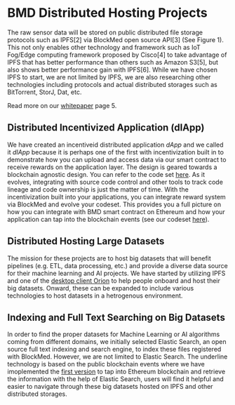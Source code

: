 # BMD Distributed Hosting Projects
The raw sensor data will be stored on public distributed file storage protocols such as IPFS[2] via BlockMed open
source API[3] (See Figure 1). This not only enables other technology and framework such as IoT Fog/Edge computing framework proposed by Cisco[4] to take advantage of IPFS that has better performance than others such as Amazon S3[5], but also shows better performance gain with IPFS[6]. While we have chosen IPFS to start, we are not limited by IPFS, we are also researching other technologies including protocols and actual distributed storages such as BitTorrent, StorJ, Dat, etc.

Read more on our [whitepaper](https://www.slideshare.net/secret/4CGbQSZ5xrHU6w) page 5.

## Distributed Incentivized Application (dIApp)
We have created an incentiveid distributed application *dApp* and we called it *dIApp* because it is perhaps one of the first with incentivization built in to demonstrate how you can upload and access data via our smart contract to receive rewards on the application layer. The design is geared towards a blockchain agnostic design. You can refer to the code set [here](https://github.com/BlockMedical/bc-ipfs). As it evolves, integrating with source code control and other tools to track code lineage and code ownership is just the matter of time. With the incentivization built into your applications, you can integrate reward system via BlockMed and evolve your codeset. This provides you a full picture on how you can integrate with BMD smart contract on Ethereum and how your application can tap into the blockchain events (see our codeset [here](https://github.com/BlockMedical/BMD-eth-event-listener)).

## Distributed Hosting Large Datasets
The mission for these projects are to host big datasets that will benefit pipelines (e.g. ETL, data processing, etc.) and provide a diverse data source for their machine learning and AI projects. We have started by utilizing IPFS and one of the [desktop client Orion](https://github.com/BlockMedical/Orion) to help people onboard and host their big datasets. Onward, these can be expanded to include various technologies to host datasets in a hetrogenous environment.

## Indexing and Full Text Searching on Big Datasets
In order to find the proper datasets for Machine Learning or AI algorithms coming from different domains, we initially selected Elastic Search, an open source full text indexing and search engine, to index these files registered with BlockMed. However, we are not limited to Elastic Search. The underline technology is based on the public blockchain events where we have imoplemented the [first version](https://github.com/BlockMedical/blockmed-eth-event-listener) to tap into Ethereum blockchain and retrieve the information with the help of Elastic Search, users will find it helpful and easier to navigate through these big datasets hosted on IPFS and other distributed storages.
